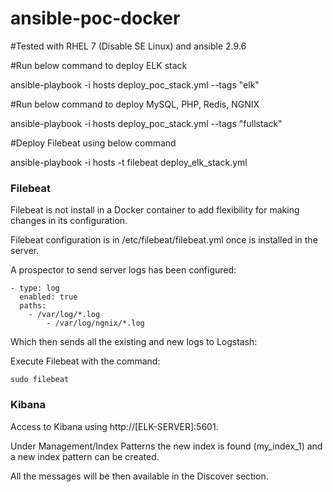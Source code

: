 # ansible-poc-docker
#Tested with RHEL 7 (Disable SE Linux) and ansible 2.9.6

#Run below command to deploy ELK stack


ansible-playbook -i hosts deploy_poc_stack.yml --tags "elk"




#Run below command to deploy MySQL, PHP, Redis, NGNIX


ansible-playbook -i hosts deploy_poc_stack.yml --tags "fullstack"



#Deploy Filebeat using below command


ansible-playbook -i hosts -t filebeat deploy_elk_stack.yml

### Filebeat

Filebeat is not install in a Docker container to add flexibility for making changes in its configuration.

Filebeat configuration is in /etc/filebeat/filebeat.yml once is installed in the server.

A prospector to send server logs has been configured:

	- type: log
	  enabled: true
	  paths:
		- /var/log/*.log
    		- /var/log/ngnix/*.log
		
Which then sends all the existing and new logs to Logstash:

Execute Filebeat with the command: 

	sudo filebeat
	 
### Kibana

Access to Kibana using http://[ELK-SERVER]:5601.

Under Management/Index Patterns the new index is found (my_index_1) and a new index pattern can be created. 

All the messages will be then available in the Discover section.
